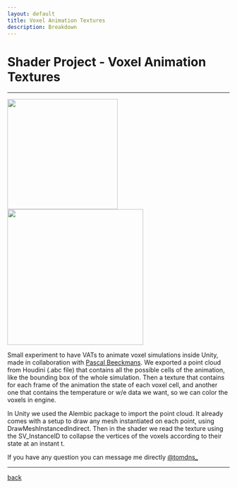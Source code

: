 ```yaml
---
layout: default
title: Voxel Animation Textures
description: Breakdown
---
```


# Shader Project - Voxel Animation Textures

***

<div class="image_container">
    <img src="../images/voxel-animation-texture/explosion.gif" width="250"/>
    <img src="../images/voxel-animation-texture/waves.gif" height="308"/>
</div>

Small experiment to have VATs to animate voxel simulations inside Unity, made in collaboration with [Pascal Beeckmans](https://www.behance.net/paqwak).
We exported a point cloud from Houdini (.abc file) that contains all the possible cells of the animation, like the bounding box of the whole simulation. Then a texture that contains for each frame of the animation the state of each voxel cell, and another one that contains the temperature or w/e data we want, so we can color the voxels in engine.

In Unity we used the Alembic package to import the point cloud. It already comes with a setup to draw any mesh instantiated on each point, using DrawMeshInstancedIndirect. Then in the shader we read the texture using the SV_InstanceID to collapse the vertices of the voxels according to their state at an instant t.

If you have any question you can message me directly [@tomdns_](https://twitter.com/tomdns_)

***

[back](../)
